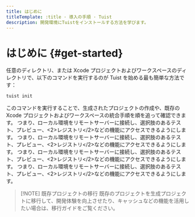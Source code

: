 ```yaml
---
title: はじめに
titleTemplate: :title · 導入の手順 · Tuist
description: 開発環境にTuistをインストールする方法を学びます。
---
```


# はじめに {#get-started}

任意のディレクトリ、または Xcode プロジェクトおよびワークスペースのディレクトリで、以下のコマンドを実行するのが Tuist を始める最も簡単な方法です：

```bash
tuist init
```

このコマンドを実行することで、<LocalizedLink href="/guides/develop/projects">生成されたプロジェクトの作成</LocalizedLink>や、既存の Xcode プロジェクトおよびワークスペースの統合手順を順を追って確認できます。 つまり、ローカル環境をリモートサーバーに接続し、<LocalizedLink href="/guides/develop/cache">選択肢のあるテスト</LocalizedLink>、<LocalizedLink href="/guides/develop/projects/adoption/migrate/xcode-project">プレビュー</LocalizedLink>、<2>レジストリ</2>などの機能にアクセスできるようにします。 つまり、ローカル環境をリモートサーバーに接続し、<LocalizedLink href="/guides/develop/cache">選択肢のあるテスト</LocalizedLink>、<LocalizedLink href="/guides/develop/projects/adoption/migrate/xcode-project">プレビュー</LocalizedLink>、<2>レジストリ</2>などの機能にアクセスできるようにします。 つまり、ローカル環境をリモートサーバーに接続し、<LocalizedLink href="/guides/develop/cache">選択肢のあるテスト</LocalizedLink>、<LocalizedLink href="/guides/develop/projects/adoption/migrate/xcode-project">プレビュー</LocalizedLink>、<2>レジストリ</2>などの機能にアクセスできるようにします。 つまり、ローカル環境をリモートサーバーに接続し、<LocalizedLink href="/guides/develop/cache">選択肢のあるテスト</LocalizedLink>、<LocalizedLink href="/guides/develop/projects/adoption/migrate/xcode-project">プレビュー</LocalizedLink>、<2>レジストリ</2>などの機能にアクセスできるようにします。

> [!NOTE] 既存プロジェクトの移行
> 既存のプロジェクトを生成プロジェクトに移行して、開発体験を向上させたり、<LocalizedLink href="/guides/develop/cache">キャッシュ</LocalizedLink>などの機能を活用したい場合は、<LocalizedLink href="/guides/develop/projects/adoption/migrate/xcode-project">移行ガイド</LocalizedLink>をご覧ください。
